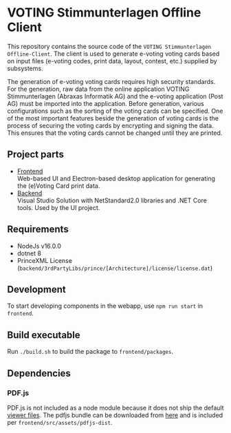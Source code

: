 # VOTING Stimmunterlagen Offline Client

This repository contains the source code of the `VOTING Stimmunterlagen Offline-Client`. The client is used to
generate e-voting voting cards based on input files (e-voting codes, print data, layout, contest, etc.) supplied by subsystems.

The generation of e-voting voting cards requires high security standards. For the generation, raw data from the online application VOTING Stimmunterlagen (Abraxas Informatik AG) and the e-voting application (Post AG) must be imported into the application. Before generation, various configurations such as the sorting of the voting cards can be specified. One of the most important features beside the generation of voting cards is the process of securing the voting cards by encrypting and signing the data. This ensures that the voting cards cannot be changed until they are printed.

## Project parts

* [Frontend](./frontend/README.md)  
  Web-based UI and Electron-based desktop application for generating the (e)Voting Card print data.
* [Backend](./backend/README.md)  
  Visual Studio Solution with NetStandard2.0 libraries and .NET Core tools. Used by the UI project.

## Requirements

* NodeJs v16.0.0
* dotnet 8
* PrinceXML License (`backend/3rdPartyLibs/prince/[Architecture]/license/license.dat`)

## Development

To start developing components in the webapp, use `npm run start` in `frontend`.

## Build executable

Run `./build.sh` to build the package to `frontend/packages`.

## Dependencies

### PDF.js

PDF.js is not included as a node module because it does not ship the default [viewer files](https://github.com/mozilla/pdf.js/issues/11274).
The pdfjs bundle can be downloaded from [here](https://mozilla.github.io/pdf.js/getting_started/) and is included per `frontend/src/assets/pdfjs-dist`.
